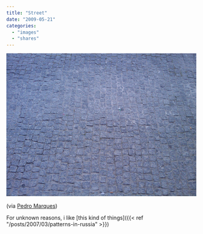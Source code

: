 ```yaml
---
title: "Street"
date: "2009-05-21"
categories:
  - "images"
  - "shares"
---
```


![](images/4wnP83SaFnr98n911eZNjk50o1_500.jpg)

(via [Pedro Marques](http://flickr.com/photos/pedromarques))

For unknown reasons, i like [this kind of things]({{< ref "/posts/2007/03/patterns-in-russia" >}})
